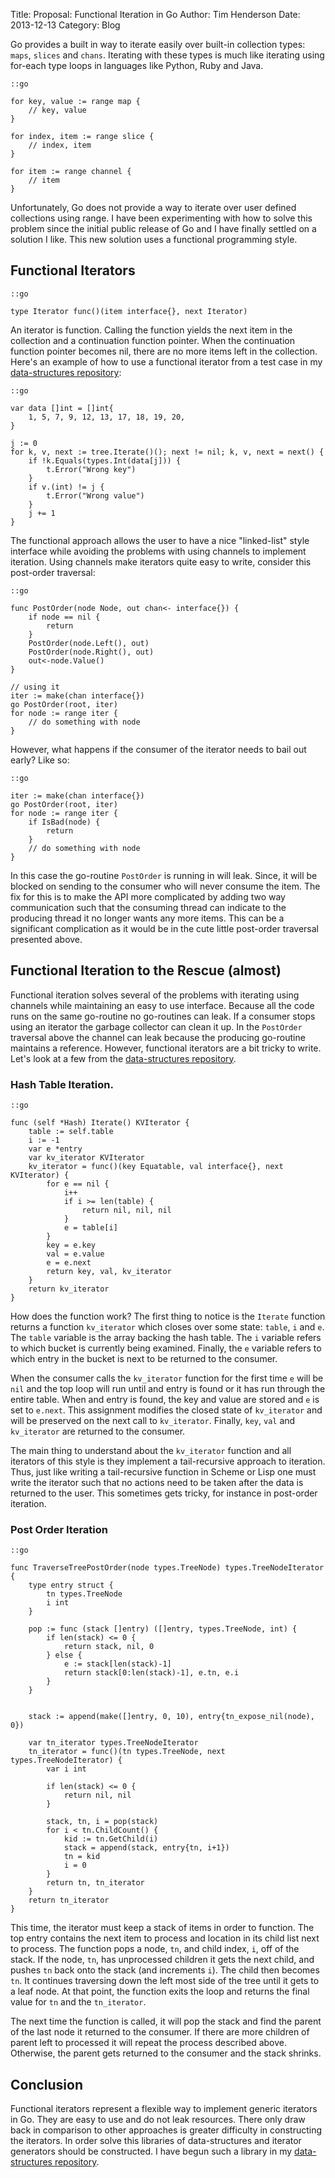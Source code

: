 Title: Proposal: Functional Iteration in Go
Author: Tim Henderson
Date: 2013-12-13
Category: Blog


Go provides a built in way to iterate easily over built-in collection types:
`maps`, `slices` and `chans`. Iterating with these types is much like iterating
using for-each type loops in languages like Python, Ruby and Java.

    ::go

    for key, value := range map {
        // key, value
    }

    for index, item := range slice {
        // index, item
    }

    for item := range channel {
        // item
    }

Unfortunately, Go does not provide a way to iterate over user defined
collections using range. I have been experimenting with how to solve this
problem since the initial public release of Go and I have finally settled on a
solution I like. This new solution uses a functional programming style.

## Functional Iterators

    ::go

    type Iterator func()(item interface{}, next Iterator)

An iterator is function. Calling the function yields the next item in the
collection and a continuation function pointer. When the continuation function
pointer becomes nil, there are no more items left in the collection. Here's an
example of how to use a functional iterator from a test case in my
[data-structures repository](
https://github.com/timtadh/data-structures/blob/ab3c41d91c7b569caa0e989c7787de16cca7d10b/tree/avltree_test.go#L206):


    ::go

    var data []int = []int{
        1, 5, 7, 9, 12, 13, 17, 18, 19, 20,
    }

    j := 0
    for k, v, next := tree.Iterate()(); next != nil; k, v, next = next() {
        if !k.Equals(types.Int(data[j])) {
            t.Error("Wrong key")
        }
        if v.(int) != j {
            t.Error("Wrong value")
        }
        j += 1
    }

The functional approach allows the user to have a nice "linked-list" style
interface while avoiding the problems with using channels to implement
iteration. Using channels make iterators quite easy to write, consider this
post-order traversal:

    ::go

    func PostOrder(node Node, out chan<- interface{}) {
        if node == nil {
            return
        }
        PostOrder(node.Left(), out)
        PostOrder(node.Right(), out)
        out<-node.Value()
    }

    // using it
    iter := make(chan interface{})
    go PostOrder(root, iter)
    for node := range iter {
        // do something with node
    }

However, what happens if the consumer of the iterator needs to bail out early?
Like so:

    ::go

    iter := make(chan interface{})
    go PostOrder(root, iter)
    for node := range iter {
        if IsBad(node) {
            return
        }
        // do something with node
    }

In this case the go-routine `PostOrder` is running in will leak. Since, it will
be blocked on sending to the consumer who will never consume the item. The fix
for this is to make the API more complicated by adding two way communication
such that the consuming thread can indicate to the producing thread it no longer
wants any more items. This can be a significant complication as it would be in
the cute little post-order traversal presented above.

## Functional Iteration to the Rescue (almost)

Functional iteration solves several of the problems with iterating using
channels while maintaining an easy to use interface. Because all the code runs
on the same go-routine no go-routines can leak. If a consumer stops using an
iterator the garbage collector can clean it up. In the `PostOrder` traversal
above the channel can leak because the producing go-routine maintains a
reference. However, functional iterators are a bit tricky to write. Let's look
at a few from the [data-structures
repository](https://github.com/timtadh/data-structures).

### Hash Table Iteration.

    ::go

    func (self *Hash) Iterate() KVIterator {
        table := self.table
        i := -1
        var e *entry
        var kv_iterator KVIterator
        kv_iterator = func()(key Equatable, val interface{}, next KVIterator) {
            for e == nil {
                i++
                if i >= len(table) {
                    return nil, nil, nil
                }
                e = table[i]
            }
            key = e.key
            val = e.value
            e = e.next
            return key, val, kv_iterator
        }
        return kv_iterator
    }

How does the function work? The first thing to notice is the `Iterate` function
returns a function `kv_iterator` which closes over some state: `table`, `i` and
`e`. The `table` variable is the array backing the hash table. The `i` variable
refers to which bucket is currently being examined. Finally, the `e` variable
refers to which entry in the bucket is next to be returned to the consumer.

When the consumer calls the `kv_iterator` function for the first time `e` will
be `nil` and the top loop will run until and entry is found or it has run
through the entire table. When and entry is found, the key and value are stored
and `e` is set to `e.next`. This assignment modifies the closed state of
`kv_iterator` and will be preserved on the next call to `kv_iterator`. Finally,
`key`, `val` and `kv_iterator` are returned to the consumer.

The main thing to understand about the `kv_iterator` function and all iterators
of this style is they implement a tail-recursive approach to iteration. Thus,
just like writing a tail-recursive function in Scheme or Lisp one must write the
iterator such that no actions need to be taken after the data is returned to the
user. This sometimes gets tricky, for instance in post-order iteration.

### Post Order Iteration

    ::go

    func TraverseTreePostOrder(node types.TreeNode) types.TreeNodeIterator {
        type entry struct {
            tn types.TreeNode
            i int
        }

        pop := func (stack []entry) ([]entry, types.TreeNode, int) {
            if len(stack) <= 0 {
                return stack, nil, 0
            } else {
                e := stack[len(stack)-1]
                return stack[0:len(stack)-1], e.tn, e.i
            }
        }


        stack := append(make([]entry, 0, 10), entry{tn_expose_nil(node), 0})

        var tn_iterator types.TreeNodeIterator
        tn_iterator = func()(tn types.TreeNode, next types.TreeNodeIterator) {
            var i int

            if len(stack) <= 0 {
                return nil, nil
            }

            stack, tn, i = pop(stack)
            for i < tn.ChildCount() {
                kid := tn.GetChild(i)
                stack = append(stack, entry{tn, i+1})
                tn = kid
                i = 0
            }
            return tn, tn_iterator
        }
        return tn_iterator
    }

This time, the iterator must keep a stack of items in order to function. The
top entry contains the next item to process and location in its child list next
to process. The function pops a node, `tn`, and child index, `i`, off of the
stack. If the node, `tn`, has unprocessed children it gets the next child, and
pushes `tn` back onto the stack (and increments `i`). The child then becomes
`tn`. It continues traversing down the left most side of the tree until it gets
to a leaf node. At that point, the function exits the loop and returns the final
value for `tn` and the `tn_iterator`.

The next time the function is called, it will pop the stack and find the parent
of the last node it returned to the consumer. If there are more children of
parent left to processed it will repeat the process described above. Otherwise,
the parent gets returned to the consumer and the stack shrinks.

## Conclusion

Functional iterators represent a flexible way to implement generic iterators in
Go. They are easy to use and do not leak resources. There only draw back in
comparison to other approaches is greater difficulty in constructing the
iterators. In order solve this libraries of data-structures and iterator
generators should be constructed. I have begun such a library in my
[data-structures repository](https://github.com/timtadh/data-structures).

